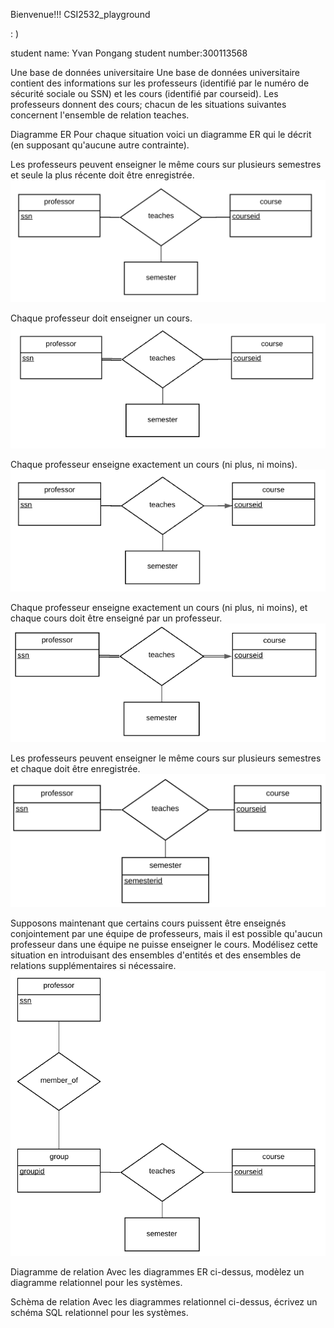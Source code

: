 Bienvenue!!! CSI2532_playground 

 : )

student name:  Yvan Pongang
student number:300113568



Une base de données universitaire
Une base de données universitaire contient des informations sur les professeurs (identifié par le numéro de sécurité sociale ou SSN) et les cours (identifié par courseid). Les professeurs donnent des cours; chacun de les situations suivantes concernent l'ensemble de relation teaches.

Diagramme ER
Pour chaque situation voici un diagramme ER qui le décrit (en supposant qu'aucune autre contrainte).

Les professeurs peuvent enseigner le même cours sur plusieurs semestres et seule la plus récente doit être enregistrée.
![ER #1](assets/er_01.png)

Chaque professeur doit enseigner un cours.
![ER #2](assets/er_02.png)

Chaque professeur enseigne exactement un cours (ni plus, ni moins).
![ER #3](assets/er_03.png)

Chaque professeur enseigne exactement un cours (ni plus, ni moins), et chaque cours doit être enseigné par un professeur.
![ER #4](assets/er_04.png)

Les professeurs peuvent enseigner le même cours sur plusieurs semestres et chaque doit être enregistrée.
![ER #5](assets/er_05.png)

Supposons maintenant que certains cours puissent être enseignés conjointement par une équipe de professeurs, mais il est possible qu'aucun professeur dans une équipe ne puisse enseigner le cours. Modélisez cette situation en introduisant des ensembles d'entités et des ensembles de relations supplémentaires si nécessaire.
![ER #6](assets/er_06.png)

Diagramme de relation
Avec les diagrammes ER ci-dessus, modèlez un diagramme relationnel pour les systèmes.

Schèma de relation
Avec les diagrammes relationnel ci-dessus, écrivez un schéma SQL relationnel pour les systèmes.
